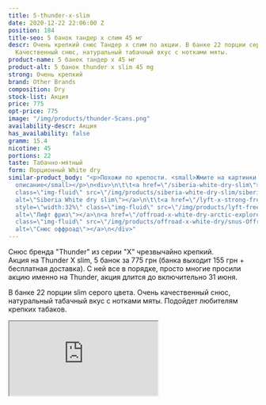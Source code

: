 ```yaml
---
title: 5-thunder-x-slim
date: 2020-12-22 22:06:00 Z
position: 184
title-seo: 5 банок тандер х слим 45 мг
descr: Очень крепкий снюс Тандер х слим по акции. В банке 22 порции серого цвета.
  Качественный снюс, натуральный табачный вкус с нотками мяты.
product-name: 5 банок тандер х 45 мг
product-alt: 5 банок thunder x slim 45 mg
strong: Очень крепкий
brand: Other Brands
composition: Dry
stock-list: Акция
price: 775
opt-price: 775
image: "/img/products/thunder-5cans.png"
availability-descr: Акция
has_availability: false
gramm: 15.4
nicotine: 45
portions: 22
taste: Табачно-мятный
form: Порционный White dry
similar-product_body: "<p>Похожи по крепости. <small>Жмите на картинки и читайте полное
  описание</small></p>\n<div>\n\t\t<a href=\"/siberia-white-dry-slim\"><img style=\"width:32%\"
  class=\"img-fluid\" src=\"/img/products/siberia-white-dry-slim/siberia-open-and-cryo.jpg\"
  alt=\"Siberia White dry slim\"></a>\n\t\t<a href=\"/lyft-x-strong-freeze-slim-white\"><img
  style=\"width:32%\" class=\"img-fluid\" src=\"/img/products/lyft-freeze/lyft-freeze-open.jpg\"
  alt=\"Лифт фриз\"></a>\n<a href=\"/offroad-x-white-dry-arctic-explorer\"><img style=\"width:32%\"
  class=\"img-fluid\" src=\"/img/products/offroad-x-white-dry/snus-Offroad-X-White-Dry-Arctic-Explorer.jpg\"
  alt=\"Снюс оффроад\"></a>\n</div>"
---
```


Снюс бренда "Thunder" из серии "X" чрезвычайно крепкий.<br>
Акция на Thunder X slim, 5 банок за 775 грн (банка выходит 155 грн + бесплатная доставка). С ней все в порядке, просто многие просили акцию именно на Thunder, акция длится до включительно 31 июня.

В банке 22 порции slim серого цвета. Очень качественный снюс, натуральный табачный вкус с нотками мяты. Подойдет любителям крепких табаков.
<div class="embed-responsive embed-responsive-16by9 mb-3">
  <iframe class="embed-responsive-item" src="https://www.youtube.com/embed/CvUh5Mvy6rU" allowfullscreen></iframe>
</div>